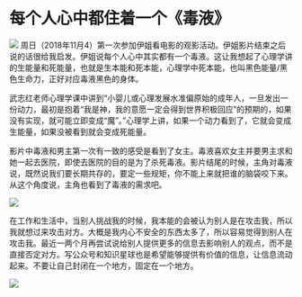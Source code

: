 # 每个人心中都住着一个《毒液》
![]({{site.url}}/public/images/2018-11-07-venom-in-everyone-s-body/9FFEBFA8-100D-4A89-8F3D-A1584BD681EB__small.jpeg)
周日（2018年11月4）第一次参加伊姐看电影的观影活动。伊姐影片结束之后说的话很给我启发。伊姐说每个人心中其实都有一个毒液。这让我想起了心理学讲的生能量和死能量，也就是生本能和死本能，心理学中死本能，也叫黑色能量/黑色生命力，正好对应毒液黑色的身体。

武志红老师心理学课中讲到“小婴儿或心理发展水准偏原始的成年人，一旦发出一份动力，最初是抱着“我是神，我的意愿一定会得到世界积极回应”的预期的，如果没有实现，就可能立即变成“魔”。”心理学上讲，如果一个动力看到了，它就会变成生能量，如果没被看到就会变成死能量。

影片中毒液和男主第一次有一致的感受是看到了女主。毒液喜欢女主并要男主求和她一起去医院，即使去医院的目的是为了杀死毒液。影片结尾的时候，主角对毒液说，既然说我们要长期共存的，要定一些规矩，你不能上来就把谁的脑袋咬下来。从这个角度说，主角也看到了毒液的需求吧。

![]({{site.url}}/public/images/2018-11-07-venom-in-everyone-s-body/3DB0A7C0-8C6C-4ECE-8C70-924409F5A843__small.jpeg)

在工作和生活中，当别人挑战我的时候，我本能的会被认为别人是在攻击我，所以我就想过来攻击对方。大概是我内心不安全的东西太多了，所以容易觉得到别人在攻击我。最近一两个月再尝试说给别人提供更多的信息去影响别人的观点，而不是直接否定对方。写公众号和知识星球也是希望能够提供有价值的信息，让信息流动起来。不要让自己封闭在一个地方，固定在一个地方。

![]({{site.url}}/public/images/2018-11-07-venom-in-everyone-s-body/A072A003-020B-40F1-8003-FDA7F15D0F6D__small.jpeg)
